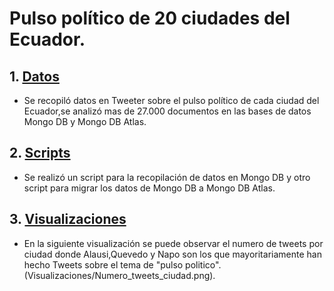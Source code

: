 # Pulso político de 20 ciudades del Ecuador.
## 1. [Datos](Datos)
- Se recopiló datos en Tweeter sobre el pulso político de cada ciudad del Ecuador,se analizó mas de 27.000 documentos en las bases de datos Mongo DB y Mongo DB Atlas.

## 2. [Scripts](Scripts)
- Se realizó un script para la recopilación de datos en Mongo DB y otro script para migrar los datos de Mongo DB a Mongo DB Atlas.

## 3. [Visualizaciones](Visualizaciones)
- En la siguiente visualización se puede observar el numero de tweets por ciudad donde Alausi,Quevedo y Napo son los que mayoritariamente han hecho Tweets sobre el tema de "pulso politico".(Visualizaciones/Numero_tweets_ciudad.png).
